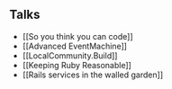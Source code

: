 Talks
-----

* [[So you think you can code]]
* [[Advanced EventMachine]]
* [[LocalCommunity.Build]]
* [[Keeping Ruby Reasonable]]
* [[Rails services in the walled garden]]
